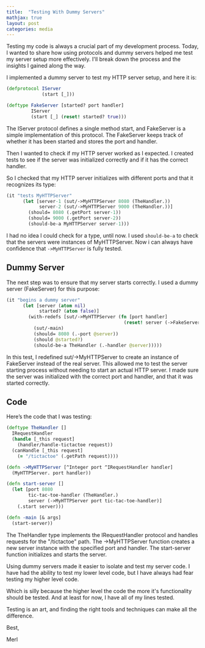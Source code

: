 ```yaml
---
title:  "Testing With Dummy Servers"
mathjax: true
layout: post
categories: media
---
```


Testing my code is always a crucial part of my development 
process. Today, I wanted to share how using protocols and 
dummy servers helped me test my server setup more 
effectively. I'll break down the process and the insights I 
gained along the way.


I implemented a dummy server to test my HTTP server 
setup, and here it is:

```clojure
(defprotocol IServer 
             (start [_]))

(deftype FakeServer [started? port handler]
         IServer
         (start [_] (reset! started? true)))
```

The IServer protocol defines a single method start, and 
FakeServer is a simple implementation of this protocol. 
The FakeServer keeps track of whether it has been started and
stores the port and handler.

Then I wanted to check if my HTTP server worked as I expected. 
I created tests to see if the server was initialized correctly
and if it has the correct handler. 


So I checked that my HTTP server initializes with different 
ports and that it recognizes its type:

```clojure
(it "tests MyHTTPServer"
      (let [server-1 (sut/->MyHTTPServer 8080 (TheHandler.))
            server-2 (sut/->MyHTTPServer 9000 (TheHandler.))]
        (should= 8080 (.getPort server-1))
        (should= 9000 (.getPort server-2))
        (should-be-a MyHTTPServer server-1)))
```

I had no idea I could check for a type, until now.  I used 
`should-be-a` to check that the servers were instances of MyHTTPServer.
Now i can always have confidence that `->MyHTTPServer` is fully tested. 


## Dummy Server 

The next step was to ensure that my server starts correctly. 
I used a dummy server (FakeServer) for this purpose:

```clojure
(it "begins a dummy server"
      (let [server (atom nil)
            started? (atom false)]
        (with-redefs [sut/->MyHTTPServer (fn [port handler]
                                           (reset! server (->FakeServer started? port handler)))]
          (sut/-main)
          (should= 8080 (.-port @server))
          (should @started?)
          (should-be-a TheHandler (.-handler @server)))))
```

In this test, I redefined sut/->MyHTTPServer to create an 
instance of FakeServer instead of the real server. 
This allowed me to test the server starting process without
needing to start an actual HTTP server. I made sure 
the server was initialized with the correct port and handler, 
and that it was started correctly.

## Code

Here’s the code that I was testing:

```clojure
(deftype TheHandler []
  IRequestHandler
  (handle [_this request]
    (handler/handle-tictactoe request))
  (canHandle [_this request]
    (= "/tictactoe" (.getPath request))))

(defn ->MyHTTPServer [^Integer port ^IRequestHandler handler]
  (MyHTTPServer. port handler))

(defn start-server []
  (let [port 8080
        tic-tac-toe-handler (TheHandler.)
        server (->MyHTTPServer port tic-tac-toe-handler)]
    (.start server)))

(defn -main [& args]
  (start-server))
```

The TheHandler type implements the IRequestHandler protocol 
and handles requests for the "/tictactoe" path. 
The ->MyHTTPServer function creates a new server instance 
with the specified port and handler.
The start-server function initializes and starts the server.

Using  dummy servers made it easier to isolate and test my server code. 
I have had the ability to test my lower level code, 
but I have always had fear testing my higher level code. 

Which is silly because the higher level the code the more it's functionality should be tested. 
And at least for now, I have all of my lines tested.

Testing is an art, and finding the right tools and techniques can make all the difference.


Best, 

Merl
